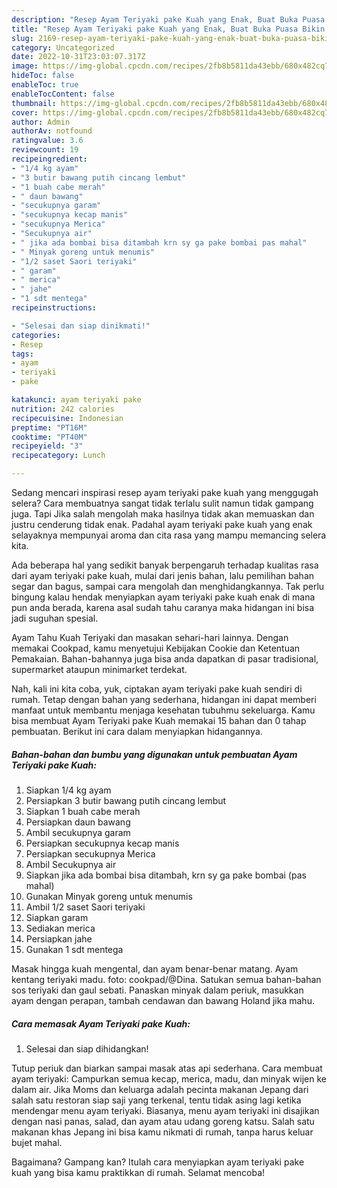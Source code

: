 ```yaml
---
description: "Resep Ayam Teriyaki pake Kuah yang Enak, Buat Buka Puasa Bikin Ngiler"
title: "Resep Ayam Teriyaki pake Kuah yang Enak, Buat Buka Puasa Bikin Ngiler"
slug: 2169-resep-ayam-teriyaki-pake-kuah-yang-enak-buat-buka-puasa-bikin-ngiler
category: Uncategorized
date: 2022-10-31T23:03:07.317Z
image: https://img-global.cpcdn.com/recipes/2fb8b5811da43ebb/680x482cq70/ayam-teriyaki-pake-kuah-foto-resep-utama.jpg
hideToc: false
enableToc: true
enableTocContent: false
thumbnail: https://img-global.cpcdn.com/recipes/2fb8b5811da43ebb/680x482cq70/ayam-teriyaki-pake-kuah-foto-resep-utama.jpg
cover: https://img-global.cpcdn.com/recipes/2fb8b5811da43ebb/680x482cq70/ayam-teriyaki-pake-kuah-foto-resep-utama.jpg
author: Admin
authorAv: notfound
ratingvalue: 3.6
reviewcount: 19
recipeingredient:
- "1/4 kg ayam"
- "3 butir bawang putih cincang lembut"
- "1 buah cabe merah"
- " daun bawang"
- "secukupnya garam"
- "secukupnya kecap manis"
- "secukupnya Merica"
- "Secukupnya air"
- " jika ada bombai bisa ditambah krn sy ga pake bombai pas mahal"
- " Minyak goreng untuk menumis"
- "1/2 saset Saori teriyaki"
- " garam"
- " merica"
- " jahe"
- "1 sdt mentega"
recipeinstructions:

- "Selesai dan siap dinikmati!"
categories:
- Resep
tags:
- ayam
- teriyaki
- pake

katakunci: ayam teriyaki pake 
nutrition: 242 calories
recipecuisine: Indonesian
preptime: "PT16M"
cooktime: "PT40M"
recipeyield: "3"
recipecategory: Lunch

---
```



Sedang mencari inspirasi resep ayam teriyaki pake kuah yang menggugah selera? Cara membuatnya sangat tidak terlalu sulit namun tidak gampang juga. Tapi Jika salah mengolah maka hasilnya tidak akan memuaskan dan justru cenderung tidak enak. Padahal ayam teriyaki pake kuah yang enak selayaknya mempunyai aroma dan cita rasa yang mampu memancing selera kita.


Ada beberapa hal yang sedikit banyak berpengaruh terhadap kualitas rasa dari ayam teriyaki pake kuah, mulai dari jenis bahan, lalu pemilihan bahan segar dan bagus, sampai cara mengolah dan menghidangkannya. Tak perlu bingung kalau hendak menyiapkan ayam teriyaki pake kuah enak di mana pun anda berada, karena asal sudah tahu caranya maka hidangan ini bisa jadi suguhan spesial.

Ayam Tahu Kuah Teriyaki dan masakan sehari-hari lainnya. Dengan memakai Cookpad, kamu menyetujui Kebijakan Cookie dan Ketentuan Pemakaian. Bahan-bahannya juga bisa anda dapatkan di pasar tradisional, supermarket ataupun minimarket terdekat.


Nah, kali ini kita coba, yuk, ciptakan ayam teriyaki pake kuah sendiri di rumah. Tetap dengan bahan yang sederhana, hidangan ini dapat memberi manfaat untuk membantu menjaga kesehatan tubuhmu sekeluarga. Kamu bisa membuat Ayam Teriyaki pake Kuah memakai 15 bahan dan 0 tahap pembuatan. Berikut ini cara dalam menyiapkan hidangannya.

<!--inarticleads1-->

##### Bahan-bahan dan bumbu yang digunakan untuk pembuatan Ayam Teriyaki pake Kuah:

1. Siapkan 1/4 kg ayam
1. Persiapkan 3 butir bawang putih cincang lembut
1. Siapkan 1 buah cabe merah
1. Persiapkan  daun bawang
1. Ambil secukupnya garam
1. Persiapkan secukupnya kecap manis
1. Persiapkan secukupnya Merica
1. Ambil Secukupnya air
1. Siapkan  jika ada bombai bisa ditambah, krn sy ga pake bombai (pas mahal)
1. Gunakan  Minyak goreng untuk menumis
1. Ambil 1/2 saset Saori teriyaki
1. Siapkan  garam
1. Sediakan  merica
1. Persiapkan  jahe
1. Gunakan 1 sdt mentega


Masak hingga kuah mengental, dan ayam benar-benar matang. Ayam kentang teriyaki madu. foto: cookpad/@Dina. Satukan semua bahan-bahan sos teriyaki dan gaul sebati. Panaskan minyak dalam periuk, masukkan ayam dengan perapan, tambah cendawan dan bawang Holand jika mahu. 

<!--inarticleads2-->

##### Cara memasak Ayam Teriyaki pake Kuah:


1. Selesai dan siap dihidangkan!

Tutup periuk dan biarkan sampai masak atas api sederhana. Cara membuat ayam teriyaki: Campurkan semua kecap, merica, madu, dan minyak wijen ke dalam air. Jika Moms dan keluarga adalah pecinta makanan Jepang dari salah satu restoran siap saji yang terkenal, tentu tidak asing lagi ketika mendengar menu ayam teriyaki. Biasanya, menu ayam teriyaki ini disajikan dengan nasi panas, salad, dan ayam atau udang goreng katsu. Salah satu makanan khas Jepang ini bisa kamu nikmati di rumah, tanpa harus keluar bujet mahal. 

Bagaimana? Gampang kan? Itulah cara menyiapkan ayam teriyaki pake kuah yang bisa kamu praktikkan di rumah. Selamat mencoba!
